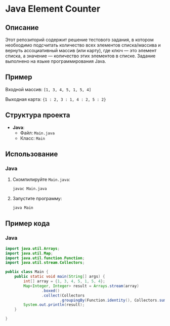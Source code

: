 # Java Element Counter

## Описание
Этот репозиторий содержит решение тестового задания, в котором необходимо подсчитать количество всех элементов списка/массива и вернуть ассоциативный массив (или карту), где ключ — это элемент списка, а значение — количество этих элементов в списке. Задание выполнено на языке программирования Java.

## Пример
Входной массив: `[1, 3, 4, 5, 1, 5, 4]`

Выходная карта: `{1 : 2, 3 : 1, 4 : 2, 5 : 2}`

## Структура проекта
- **Java**:
    - Файл: `Main.java`
    - Класс: `Main`

## Использование

### Java
1. Скомпилируйте `Main.java`:
    ```bash
    javac Main.java
    ```

2. Запустите программу:
    ```bash
    java Main
    ```

## Пример кода

### Java
```java
import java.util.Arrays;
import java.util.Map;
import java.util.function.Function;
import java.util.stream.Collectors;

public class Main {
    public static void main(String[] args) {
        int[] array = {1, 3, 4, 5, 1, 5, 4};
        Map<Integer, Integer> result = Arrays.stream(array)
                .boxed()
                .collect(Collectors
                        .groupingBy(Function.identity(), Collectors.summingInt(e -> 1)));
        System.out.println(result);
    }

}
